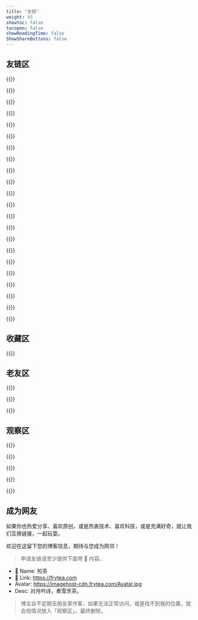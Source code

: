 ```yaml
---
title: "友链"
weight: 45
showtoc: false
tocopen: false
showReadingTime: false
ShowShareButtons: false
---
```


## 友链区

{{<friend name= "细语呢喃" url="https://www.hrwhisper.me/" logo="https://blog.frytea.com/usr/uploads/2019/11/1809897456.png" word="">}}

{{<friend name= "wshunli’s Blog" url="https://www.wshunli.com/" logo="https://cdn.wshunli.com/logo.png" word="">}}

{{<friend name= "辣椒の酱" url="https://removeif.github.io/" logo="https://removeif.github.io/images/tuzi.jpg" word="">}}

{{<friend name= "Rat's Blog" url="https://www.moerats.com/" logo="https://blog.frytea.com/usr/uploads/2019/11/1456264401.jpeg" word="">}}

{{<friend name= "LOGI" url="https://logi.im" logo="https://ae01.alicdn.com/kf/UTB8q2lYPFfFXKJk43Otxh4IPFXaQ.jpeg" word="">}}

{{<friend name= "宇宙湾" url="https://yuzhouwan.com/" logo="https://yuzhouwan.com/yuzhouwan_logo_128x128.ico" word="大数据和人工智能的原创文章。">}}

{{<friend name= "P3TERX ZONE" url="https://p3terx.com/" logo="https://s.gravatar.com/avatar/c42fdfa8aca47ec27a7c35dfa7d1dc51?s=200" word="">}}

{{<friend name= "iMaeGoo’s Blog" url="https://www.imaegoo.com" logo="https://www.imaegoo.com/images/avatar.jpg" word="">}}

{{<friend name= "YOYLING." url="https://yoyling.com" logo="https://yoyling.com/favicon.png" word="">}}

{{<friend name= "Kitcham 的归墟" url="https://blog.uiharu.top/" logo="https://cdn.uiharu.top/blog/home/img/avatar-link.png" word="">}}

{{<friend name= "云帆沧海" url="https://yf-ch.com" logo="https://yf-ch.com/img/favicon.png" word="">}}

{{<friend name= "摩尔の镇 | モル·町" url="https://www.mole9630.top" logo="https://img.mole9630.top/blog-logo.png" word="一座奇妙的小孤岛.">}}

{{<friend name= "StubbornHuang's Blog" url="https://www.stubbornhuang.com" logo="https://www.stubbornhuang.com/wp-content/uploads/2019/11/2019112216333826.png" word="">}}

{{<friend name= "BORBER" url="https://borber.vercel.app/" logo="https://cdn.jsdelivr.net/gh/Borber/PublicPic1/headImg/head.png" word="">}}

{{<friend name= "爱·绮梦" url="https://x.iqimeng.com/" logo="https://m.iqimeng.com/images/avatar.jpg" word="学而时习之 不亦说乎">}}

{{<friend name= "静かな森" url="https://innei.ren/" logo="https://imagehost-cdn.frytea.com/images/2021/09/07/202109070948567de3396c577ec6b9.png" word="致虚极，守静笃。">}}

{{<friend name= "Colsrch" url="https://colsrch.cn" logo="https://cdn.jsdelivr.net/gh/Colsrch/images/Colsrch/avatar.jpg" word="愿多年以后，我可以酌一杯清酒，烂醉如泥，梦中回到我们的曾经。">}}

{{<friend name= "两双筷子" url="https://www.dbkuaizi.com" logo="https://cdn.dbkuaizi.com/static/image/avatar.jpg" word="">}}

{{<friend name= "晨鹤小站" url="https://chenhe.me/" logo="https://gravatar.loli.net/avatar/e343865a5581e33479a3d6791891101e?s=200" word="">}}

{{<friend name= "Verne" url="https://blog.einverne.info/" logo="https://blog.frytea.com/usr/uploads/2019/11/1809897456.png" word="">}}

{{<friend name= "二丫讲梵" url="https://wiki.eryajf.net/" logo="https://wiki.eryajf.net/img/logo.png" word="">}}

{{<friend name= "马春杰杰博客" url="https://www.machunjie.com" logo="https://ypyssl.machunjie.com/logo.png" word="人工智能学习博客，助力机器学习领域发展。">}}

## 收藏区

{{<friend name= "相位🚀" url="https:/shenyiming.life" logo="https://shenyiming.life/apple-touch-icon.png" word="Either outstanding or out.">}}

## 老友区

{{<friend name= "Noisky" url="https://www.noisky.cn/" logo="https://imagehost-cdn.frytea.com/images/2020/01/31/20190505211940cdf2ef54c83ece56.png" word="">}}

{{<friend name= "康雨豪" url="http://www.kkyyhh96.site/" logo="https://imagehost-cdn.frytea.com/images/2022/01/21/imageb416210dda9a4e0e.png" word="">}}

{{<friend name= "Hong's Blog" url="https://blog.mehoon.com" logo="https://blog.mehoon.com/wp-content/uploads/2021/06/cropped-avatar.jpg" word="">}}

## 观察区

{{<friend name= "猕猴の那年记忆" url="https://www.kiwiape.cn/" logo="https://kiwiape.cn/logo.jpg" word="">}}

{{<friend name= "之石先生的小屋" url="http://www.brewin073.top" logo="https://blog.frytea.com/usr/uploads/2019/11/1809897456.png" word="">}}

{{<friend name= "Xhofe's Blog" url="https://www.nn.ci" logo="https://img.xhofe.top/2020/12/07/f6e43dc79d74a.png" word="晚来天欲雪，能饮一杯无？">}}

{{<friend name= "胡萝虎的博客" url="https://www.huluohu.com" logo="https://img.huluohu.com/avator_new.png" word="">}}

{{<friend name= "Michael翔" url="https://michael728.github.io/think/" logo="https://michael728.github.io/images/logo.jpg" word="">}}

## 成为网友

如果你也热爱分享、喜欢原创，或是热衷技术、喜欢科技，或是充满好奇，就让我们互换链接，一起玩耍。

欢迎在这留下您的博客信息，期待与您成为网邻！

> 申请友链请至少提供下面带 🌟 内容。

* 🌟 Name: 煎茶
* 🌟 Link: https://frytea.com
* Avatar: https://imagehost-cdn.frytea.com/Avatar.jpg
* Desc: 对月吟诗，煮雪烹茶。

> 博主会不定期去朋友家作客，如果无法正常访问，或是找不到我的位置，就会视情况放入「观察区」，最终删除。
